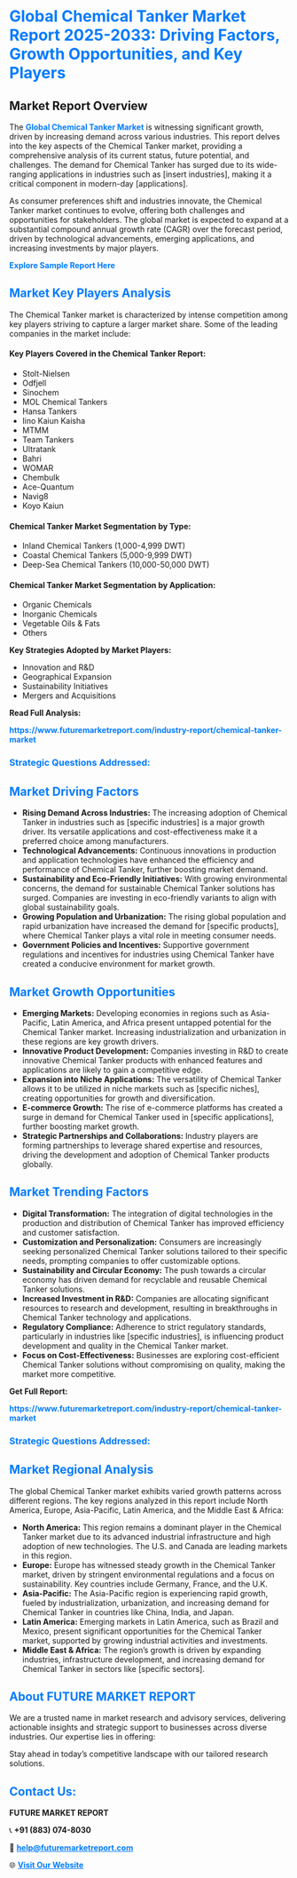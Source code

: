 <h1 style="color: #007BFF;">Global Chemical Tanker Market Report 2025-2033: Driving Factors, Growth Opportunities, and Key Players</h1>

<section id="overview">
<h2>Market Report Overview</h2>
<p>The <a href="https://www.futuremarketreport.com/industry-report/chemical-tanker-market" style="color: #007BFF; text-decoration: none;"><strong>Global Chemical Tanker Market</strong></a> is witnessing significant growth, driven by increasing demand across various industries. This report delves into the key aspects of the Chemical Tanker market, providing a comprehensive analysis of its current status, future potential, and challenges. The demand for Chemical Tanker has surged due to its wide-ranging applications in industries such as [insert industries], making it a critical component in modern-day [applications].</p>
<p>As consumer preferences shift and industries innovate, the Chemical Tanker market continues to evolve, offering both challenges and opportunities for stakeholders. The global market is expected to expand at a substantial compound annual growth rate (CAGR) over the forecast period, driven by technological advancements, emerging applications, and increasing investments by major players.</p>
</section>

<section id="overview">
<p><a href="https://www.futuremarketreport.com/request-sample/reportId=28151" style="color: #007BFF; text-decoration: none;"><strong>Explore Sample Report Here</strong></a></p>
</section>

<section id="key-players">
<h2 style="color: #007BFF;">Market Key Players Analysis</h2>
<p>The Chemical Tanker market is characterized by intense competition among key players striving to capture a larger market share. Some of the leading companies in the market include:</p>
<h4>Key Players Covered in the Chemical Tanker Report:</h4>
<ul><li>Stolt-Nielsen</li><li>Odfjell</li><li>Sinochem</li><li>MOL Chemical Tankers</li><li>Hansa Tankers</li><li>Iino Kaiun Kaisha</li><li>MTMM</li><li>Team Tankers</li><li>Ultratank</li><li>Bahri</li><li>WOMAR</li><li>Chembulk</li><li>Ace-Quantum</li><li>Navig8</li><li>Koyo Kaiun</li></ul>
<h4>Chemical Tanker Market Segmentation by Type:</h4>
<ul><li>Inland Chemical Tankers (1,000-4,999 DWT)</li><li>Coastal Chemical Tankers (5,000-9,999 DWT)</li><li>Deep-Sea Chemical Tankers (10,000-50,000 DWT)</li></ul>

<h4>Chemical Tanker Market Segmentation by Application:</h4>
<ul><li>Organic Chemicals</li><li>Inorganic Chemicals</li><li>Vegetable Oils &amp; Fats</li><li>Others</li></ul>
<p><strong>Key Strategies Adopted by Market Players:</strong></p>
<ul>
<li>Innovation and R&D</li>
<li>Geographical Expansion</li>
<li>Sustainability Initiatives</li>
<li>Mergers and Acquisitions</li>
</ul>
</section>

<section>
<p><strong>Read Full Analysis: </strong></p><a href="https://www.futuremarketreport.com/industry-report/chemical-tanker-market" style="color: #007BFF; text-decoration: none;"><strong>https://www.futuremarketreport.com/industry-report/chemical-tanker-market</strong></a>
<h3 style="color: #007BFF;">Strategic Questions Addressed:</h3>
</section>

<section id="driving-factors">
<h2 style="color: #007BFF;">Market Driving Factors</h2>
<ul>
<li><strong>Rising Demand Across Industries:</strong> The increasing adoption of Chemical Tanker in industries such as [specific industries] is a major growth driver. Its versatile applications and cost-effectiveness make it a preferred choice among manufacturers.</li>
<li><strong>Technological Advancements:</strong> Continuous innovations in production and application technologies have enhanced the efficiency and performance of Chemical Tanker, further boosting market demand.</li>
<li><strong>Sustainability and Eco-Friendly Initiatives:</strong> With growing environmental concerns, the demand for sustainable Chemical Tanker solutions has surged. Companies are investing in eco-friendly variants to align with global sustainability goals.</li>
<li><strong>Growing Population and Urbanization:</strong> The rising global population and rapid urbanization have increased the demand for [specific products], where Chemical Tanker plays a vital role in meeting consumer needs.</li>
<li><strong>Government Policies and Incentives:</strong> Supportive government regulations and incentives for industries using Chemical Tanker have created a conducive environment for market growth.</li>
</ul>
</section>

<section id="growth-opportunities">
<h2 style="color: #007BFF;">Market Growth Opportunities</h2>
<ul>
<li><strong>Emerging Markets:</strong> Developing economies in regions such as Asia-Pacific, Latin America, and Africa present untapped potential for the Chemical Tanker market. Increasing industrialization and urbanization in these regions are key growth drivers.</li>
<li><strong>Innovative Product Development:</strong> Companies investing in R&D to create innovative Chemical Tanker products with enhanced features and applications are likely to gain a competitive edge.</li>
<li><strong>Expansion into Niche Applications:</strong> The versatility of Chemical Tanker allows it to be utilized in niche markets such as [specific niches], creating opportunities for growth and diversification.</li>
<li><strong>E-commerce Growth:</strong> The rise of e-commerce platforms has created a surge in demand for Chemical Tanker used in [specific applications], further boosting market growth.</li>
<li><strong>Strategic Partnerships and Collaborations:</strong> Industry players are forming partnerships to leverage shared expertise and resources, driving the development and adoption of Chemical Tanker products globally.</li>
</ul>
</section>

<section id="trending-factors">
<h2 style="color: #007BFF;">Market Trending Factors</h2>
<ul>
<li><strong>Digital Transformation:</strong> The integration of digital technologies in the production and distribution of Chemical Tanker has improved efficiency and customer satisfaction.</li>
<li><strong>Customization and Personalization:</strong> Consumers are increasingly seeking personalized Chemical Tanker solutions tailored to their specific needs, prompting companies to offer customizable options.</li>
<li><strong>Sustainability and Circular Economy:</strong> The push towards a circular economy has driven demand for recyclable and reusable Chemical Tanker solutions.</li>
<li><strong>Increased Investment in R&D:</strong> Companies are allocating significant resources to research and development, resulting in breakthroughs in Chemical Tanker technology and applications.</li>
<li><strong>Regulatory Compliance:</strong> Adherence to strict regulatory standards, particularly in industries like [specific industries], is influencing product development and quality in the Chemical Tanker market.</li>
<li><strong>Focus on Cost-Effectiveness:</strong> Businesses are exploring cost-efficient Chemical Tanker solutions without compromising on quality, making the market more competitive.</li>
</ul>
</section>

<section>
<p><strong>Get Full Report: </strong></p><a href="https://www.futuremarketreport.com/industry-report/chemical-tanker-market" style="color: #007BFF; text-decoration: none;"><strong>https://www.futuremarketreport.com/industry-report/chemical-tanker-market</strong></a>
<h3 style="color: #007BFF;">Strategic Questions Addressed:</h3>
</section>


<section id="regional-analysis">
<h2 style="color: #007BFF;">Market Regional Analysis</h2>
<p>The global Chemical Tanker market exhibits varied growth patterns across different regions. The key regions analyzed in this report include North America, Europe, Asia-Pacific, Latin America, and the Middle East & Africa:</p>
<ul>
<li><strong>North America:</strong> This region remains a dominant player in the Chemical Tanker market due to its advanced industrial infrastructure and high adoption of new technologies. The U.S. and Canada are leading markets in this region.</li>
<li><strong>Europe:</strong> Europe has witnessed steady growth in the Chemical Tanker market, driven by stringent environmental regulations and a focus on sustainability. Key countries include Germany, France, and the U.K.</li>
<li><strong>Asia-Pacific:</strong> The Asia-Pacific region is experiencing rapid growth, fueled by industrialization, urbanization, and increasing demand for Chemical Tanker in countries like China, India, and Japan.</li>
<li><strong>Latin America:</strong> Emerging markets in Latin America, such as Brazil and Mexico, present significant opportunities for the Chemical Tanker market, supported by growing industrial activities and investments.</li>
<li><strong>Middle East & Africa:</strong> The region’s growth is driven by expanding industries, infrastructure development, and increasing demand for Chemical Tanker in sectors like [specific sectors].</li>
</ul>
</section>

<footer>
<h2 style="color: #007BFF;">About FUTURE MARKET REPORT</h2>
<p>We are a trusted name in market research and advisory services, delivering actionable insights and strategic support to businesses across diverse industries. Our expertise lies in offering:</p>

<p>Stay ahead in today’s competitive landscape with our tailored research solutions.</p>

<h2 style="color: #007BFF;">Contact Us:</h2>
<p><strong>FUTURE MARKET REPORT</strong></p>
<p>📞 <strong>+91 (883) 074-8030</strong></p>
<p>📧 <strong><a href="mailto:help@futuremarketreport.com" style="color: #007BFF;">help@futuremarketreport.com</a></strong></p>
<p>🌐 <strong><a href="https://www.futuremarketreport.com/" style="color: #007BFF;">Visit Our Website</a></strong></p>
</footer>